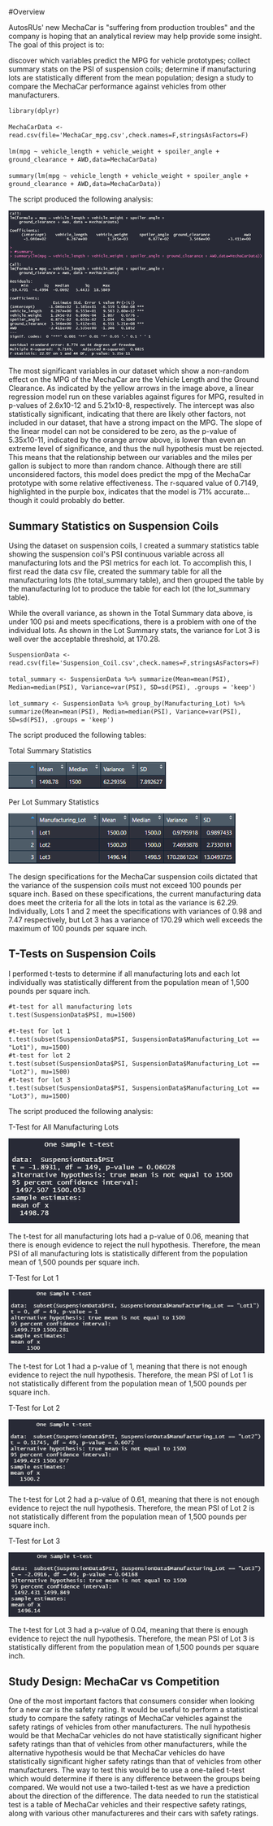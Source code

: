 

#Overview

AutosRUs' new MechaCar is "suffering from production troubles" and the company is hoping that an analytical review may help provide some insight. The goal of this project is to:

discover which variables predict the MPG for vehicle prototypes;
collect summary stats on the PSI of suspension coils;
determine if manufacturing lots are statistically different from the mean population;
design a study to compare the MechaCar performance against vehicles from other manufacturers.
```
library(dplyr)

MechaCarData <- read.csv(file='MechaCar_mpg.csv',check.names=F,stringsAsFactors=F)

lm(mpg ~ vehicle_length + vehicle_weight + spoiler_angle + ground_clearance + AWD,data=MechaCarData)

summary(lm(mpg ~ vehicle_length + vehicle_weight + spoiler_angle + ground_clearance + AWD,data=MechaCarData))
```

The script produced the following analysis:

![Linear Regression MPG](/Resources/linreg_mpg.PNG)

 The most significant variables in our dataset which show a non-random effect on the MPG of the MechaCar are the Vehicle Length and the Ground Clearance. As indicated by the yellow arrows in the image above, a linear regression model run on these variables against figures for MPG, resulted in p-values of 2.6x10-12 and 5.21x10-8, respectively. The intercept was also statistically significant, indicating that there are likely other factors, not included in our dataset, that have a strong impact on the MPG.
The slope of the linear model can not be considered to be zero, as the p-value of 5.35x10-11, indicated by the orange arrow above, is lower than even an extreme level of significance, and thus the null hypothesis must be rejected. This means that the relationship between our variables and the miles per gallon is subject to more than random chance.
Although there are still unconsidered factors, this model does predict the mpg of the MechaCar prototype with some relative effectiveness. The r-squared value of 0.7149, highlighted in the purple box, indicates that the model is 71% accurate... though it could probably do better.

## Summary Statistics on Suspension Coils
Using the dataset on suspension coils, I created a summary statistics table showing the suspension coil's PSI continuous variable across all manufacturing lots and the PSI metrics for each lot. To accomplish this, I first read the data csv file, created the summary table for all the manufacturing lots (the total_summary table), and then grouped the table by the manufacturing lot to produce the table for each lot (the lot_summary table).

While the overall variance, as shown in the Total Summary data above, is under 100 psi and meets specifications, there is a problem with one of the individual lots. As shown in the Lot Summary stats, the variance for Lot 3 is well over the acceptable threshold, at 170.28.

```
SuspensionData <- read.csv(file='Suspension_Coil.csv',check.names=F,stringsAsFactors=F)

total_summary <- SuspensionData %>% summarize(Mean=mean(PSI), Median=median(PSI), Variance=var(PSI), SD=sd(PSI), .groups = 'keep')

lot_summary <- SuspensionData %>% group_by(Manufacturing_Lot) %>% summarize(Mean=mean(PSI), Median=median(PSI), Variance=var(PSI), SD=sd(PSI), .groups = 'keep')
```

The script produced the following tables:

Total Summary Statistics

![Total Summary](/Resources/totalsummary.PNG)

Per Lot Summary Statistics

![Lot Summary](/Resources/lotsummary.PNG)

The design specifications for the MechaCar suspension coils dictated that the variance of the suspension coils must not exceed 100 pounds per square inch. Based on these specifications, the current manufacturing data does meet the criteria for all the lots in total as the variance is 62.29. Individually, Lots 1 and 2 meet the specifications with variances of 0.98 and 7.47 respectively, but Lot 3 has a variance of 170.29 which well exceeds the maximum of 100 pounds per square inch.

## T-Tests on Suspension Coils
I performed t-tests to determine if all manufacturing lots and each lot individually was statistically different from the population mean of 1,500 pounds per square inch.

```
#t-test for all manufacturing lots
t.test(SuspensionData$PSI, mu=1500)

#t-test for lot 1
t.test(subset(SuspensionData$PSI, SuspensionData$Manufacturing_Lot == "Lot1"), mu=1500)
#t-test for lot 2
t.test(subset(SuspensionData$PSI, SuspensionData$Manufacturing_Lot == "Lot2"), mu=1500)
#t-test for lot 3
t.test(subset(SuspensionData$PSI, SuspensionData$Manufacturing_Lot == "Lot3"), mu=1500)
```

The script produced the following analysis:

T-Test for All Manufacturing Lots

![T-Test All](/Resources/ttest_all.PNG)

The t-test for all manufacturing lots had a p-value of 0.06, meaning that there is enough evidence to reject the null hypothesis. Therefore, the mean PSI of all manufacturing lots is statistically different from the population mean of 1,500 pounds per square inch.

T-Test for Lot 1

![T-Test Lot 1](/Resources/ttest_lot1.PNG)

The t-test for Lot 1 had a p-value of 1, meaning that there is not enough evidence to reject the null hypothesis. Therefore, the mean PSI of Lot 1 is not statistically different from the population mean of 1,500 pounds per square inch.

T-Test for Lot 2

![T-Test Lot 2](/Resources/ttest_lot2.PNG)

The t-test for Lot 2 had a p-value of 0.61, meaning that there is not enough evidence to reject the null hypothesis. Therefore, the mean PSI of Lot 2 is not statistically different from the population mean of 1,500 pounds per square inch.

T-Test for Lot 3

![T-Test Lot 3](/Resources/ttest_lot3.PNG)

The t-test for Lot 3 had a p-value of 0.04, meaning that there is enough evidence to reject the null hypothesis. Therefore, the mean PSI of Lot 3 is statistically different from the population mean of 1,500 pounds per square inch.

## Study Design: MechaCar vs Competition
One of the most important factors that consumers consider when looking for a new car is the safety rating. It would be useful to perform a statistical study to compare the safety ratings of MechaCar vehicles against the safety ratings of vehicles from other manufacturers. The null hypothesis would be that MechaCar vehicles do not have statistically significant higher safety ratings than that of vehicles from other manufacturers, while the alternative hypothesis would be that MechaCar vehicles do have statistically significant higher safety ratings than that of vehicles from other manufacturers. The way to test this would be to use a one-tailed t-test which would determine if there is any difference between the groups being compared. We would not use a two-tailed t-test as we have a prediction about the direction of the difference. The data needed to run the statistical test is a table of MechaCar vehicles and their respective safety ratings, along with various other manufactureres and their cars with safety ratings.
